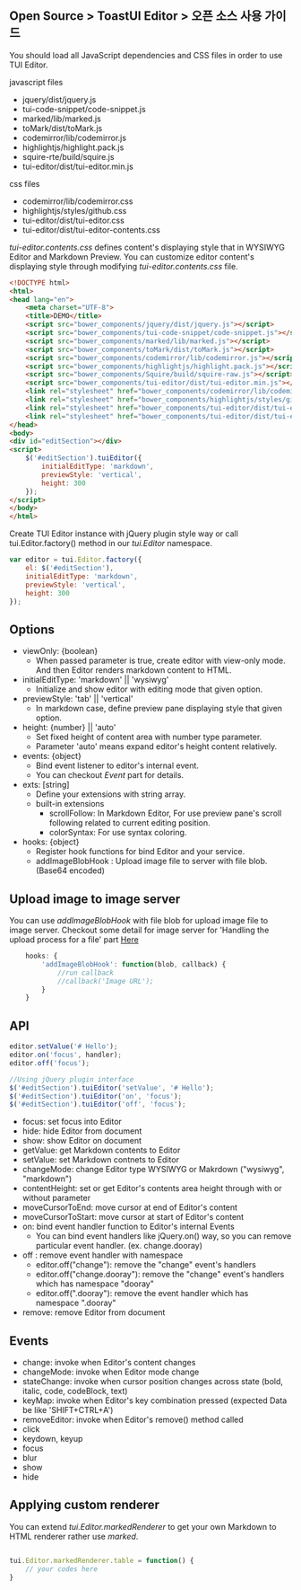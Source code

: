 ## Open Source > ToastUI Editor > 오픈 소스 사용 가이드

You should load all JavaScript dependencies and CSS files in order to use TUI Editor.

javascript files

- jquery/dist/jquery.js
- tui-code-snippet/code-snippet.js
- marked/lib/marked.js
- toMark/dist/toMark.js
- codemirror/lib/codemirror.js
- highlightjs/highlight.pack.js
- squire-rte/build/squire.js
- tui-editor/dist/tui-editor.min.js

css files

- codemirror/lib/codemirror.css
- highlightjs/styles/github.css
- tui-editor/dist/tui-editor.css
- tui-editor/dist/tui-editor-contents.css

_tui-editor.contents.css_ defines content's displaying style that in WYSIWYG Editor and Markdown Preview.
You can customize editor content's displaying style through modifying _tui-editor.contents.css_ file.

``` html
<!DOCTYPE html>
<html>
<head lang="en">
    <meta charset="UTF-8">
    <title>DEMO</title>
    <script src="bower_components/jquery/dist/jquery.js"></script>
    <script src="bower_components/tui-code-snippet/code-snippet.js"></script>
    <script src="bower_components/marked/lib/marked.js"></script>
    <script src="bower_components/toMark/dist/toMark.js"></script>
    <script src="bower_components/codemirror/lib/codemirror.js"></script>
    <script src="bower_components/highlightjs/highlight.pack.js"></script>
    <script src="bower_components/Squire/build/squire-raw.js"></script>
    <script src="bower_components/tui-editor/dist/tui-editor.min.js"></script>
    <link rel="stylesheet" href="bower_components/codemirror/lib/codemirror.css">
    <link rel="stylesheet" href="bower_components/highlightjs/styles/github.css">
    <link rel="stylesheet" href="bower_components/tui-editor/dist/tui-editor.css">
    <link rel="stylesheet" href="bower_components/tui-editor/dist/tui-editor-contents.css">
</head>
<body>
<div id="editSection"></div>
<script>
    $('#editSection').tuiEditor({
        initialEditType: 'markdown',
        previewStyle: 'vertical',
        height: 300
    });
</script>
</body>
</html>
```

Create TUI Editor instance with jQuery plugin style way or call tui.Editor.factory() method in our _tui.Editor_ namespace.

``` javascript
var editor = tui.Editor.factory({
    el: $('#editSection'),
    initialEditType: 'markdown',
    previewStyle: 'vertical',
    height: 300
});
```

## Options

* viewOnly: {boolean}
    * When passed parameter is true, create editor with view-only mode. And then Editor renders markdown content to HTML.
* initialEditType: 'markdown' || 'wysiwyg'
    * Initialize and show editor with editing mode that given option.
* previewStyle: 'tab' || 'vertical'
    * In markdown case, define preview pane displaying style that given option.
* height: {number} || 'auto'
    * Set fixed height of content area with number type parameter.
    * Parameter 'auto' means expand editor's height content relatively.
* events: {object}
    * Bind event listener to editor's internal event.
    * You can checkout _Event_ part for details.
* exts: [string]
    * Define your extensions with string array.
    * built-in extensions
        * scrollFollow: In Markdown Editor, For use preview pane's scroll following related to current editing position.
        * colorSyntax: For use syntax coloring.
* hooks: {object}
    * Register hook functions for bind Editor and your service.
    * addImageBlobHook : Upload image file to server with file blob. (Base64 encoded)

## Upload image to image server
You can use _addImageBlobHook_ with file blob for upload image file to image server.
Checkout some detail for image server for 'Handling the upload process for a file' part [Here](https://developer.mozilla.org/en/docs/Using_files_from_web_applications)


``` javascript
    hooks: {
        'addImageBlobHook': function(blob, callback) {
            //run callback
            //callback('Image URL');
        }
    }
```

## API

``` javascript
editor.setValue('# Hello');
editor.on('focus', handler);
editor.off('focus');

//Using jQuery plugin interface
$('#editSection').tuiEditor('setValue', '# Hello');
$('#editSection').tuiEditor('on', 'focus');
$('#editSection').tuiEditor('off', 'focus');
```

* focus: set focus into Editor
* hide: hide Editor from document
* show: show Editor on document
* getValue: get Markdown contents to Editor
* setValue: set Markdown contnets to Editor
* changeMode: change Editor type WYSIWYG or Makrdown ("wysiwyg", "markdown")
* contentHeight: set or get Editor's contents area height through with or without parameter
* moveCursorToEnd: move cursor at end of Editor's content
* moveCursorToStart: move cursor at start of Editor's content
* on: bind event handler function to Editor's internal Events
    * You can bind event handlers like jQuery.on() way, so you can remove particular event handler. (ex. change.dooray)
* off : remove event handler with namespace
    * editor.off("change"): remove the "change" event's handlers
    * editor.off("change.dooray"): remove the "change" event's handlers which has namespace "dooray"
    * editor.off(".dooray"): remove the event handler which has namespace ".dooray"
* remove: remove Editor from document

## Events

* change: invoke when Editor's content changes
* changeMode: invoke when Editor mode change
* stateChange: invoke when cursor position changes across state (bold, italic, code, codeBlock, text)
* keyMap: invoke when Editor's key combination pressed (expected Data be like 'SHIFT+CTRL+A')
* removeEditor: invoke when Editor's remove() method called
* click
* keydown, keyup
* focus
* blur
* show
* hide

## Applying custom renderer

You can extend _tui.Editor.markedRenderer_ to get your own Markdown to HTML renderer rather use _marked_.

``` javascript

tui.Editor.markedRenderer.table = function() {
    // your codes here
}

```
